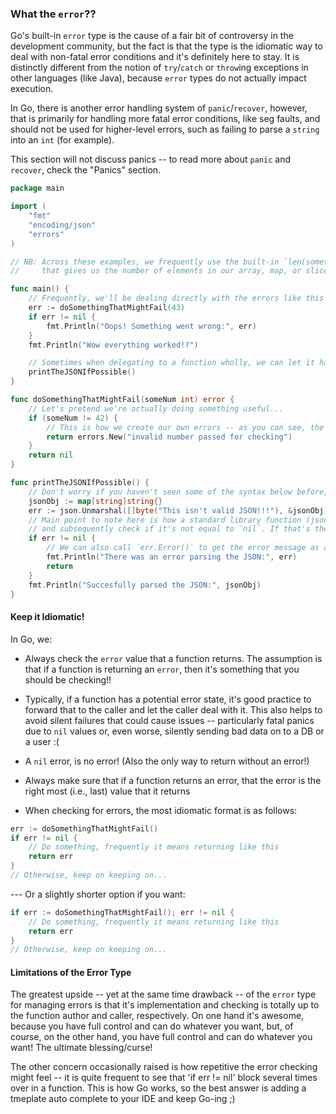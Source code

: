 ### What the `error`??

Go's built-in `error` type is the cause of a fair bit of controversy in the development community, but the fact is that the type is the idiomatic way to deal with non-fatal error conditions and it's definitely here to stay. It is distinctly different from the notion of `try`/`catch` or `throw`ing exceptions in other languages (like Java), because `error` types do not actually impact execution.

In Go, there is another error handling system of `panic`/`recover`, however, that is primarily for handling more fatal error conditions, like seg faults, and should not be used for higher-level errors, such as failing to parse a `string` into an `int` (for example).

This section will not discuss panics -- to read more about `panic` and `recover`, check the "Panics" section.

```go
package main

import (
    "fmt"
    "encoding/json"
    "errors"
)

// NB: Across these examples, we frequently use the built-in `len(something)` function,
//     that gives us the number of elements in our array, map, or slice

func main() {
    // Frequently, we'll be dealing directly with the errors like this
    err := doSomethingThatMightFail(43)
    if err != nil {
        fmt.Println("Oops! Something went wrong:", err)
    }
    fmt.Println("Wow everything worked!?")

    // Sometimes when delegating to a function wholly, we can let it handle the errors directly (this may often be common for top-level functions in your own code)
    printTheJSONIfPossible()
}

func doSomethingThatMightFail(someNum int) error {
    // Let's pretend we're actually doing something useful...
    if (someNum != 42) {
        // This is how we create our own errors -- as you can see, the primary feature of an error object is the error message that we provide
        return errors.New("invalid number passed for checking")
    }
    return nil
}

func printTheJSONIfPossible() {
    // Don't worry if you haven't seen some of the syntax below before, it will be explained in upcoming sections
    jsonObj := map[string]string{}
    err := json.Unmarshal([]byte("This isn't valid JSON!!!"), &jsonObj)
    // Main point to note here is how a standard library function (json.Unmarshal) returns an error, we store it in a variable called, 'err'
    // and subsequently check if it's not equal to `nil`. If that's the case, then that means there was an error and we should do something (like notify the user)
    if err != nil {
        // We can also call `err.Error()` to get the error message as a string in our code -- or we can just let fmt print it out for us 
        fmt.Println("There was an error parsing the JSON:", err)
        return
    }
	fmt.Println("Succesfully parsed the JSON:", jsonObj)
}

```

#### Keep it Idiomatic!

In Go, we:

* Always check the `error` value that a function returns. The assumption is that if a function is returning an `error`, then it's something that you should be checking!!

* Typically, if a function has a potential error state, it's good practice to forward that to the caller and let the caller deal with it. This also helps to avoid silent failures that could cause issues -- particularly fatal panics due to `nil` values or, even worse, silently sending bad data on to a DB or a user :(

* A `nil` error, is no error! (Also the only way to return without an error!)

* Always make sure that if a function returns an error, that the error is the right most (i.e., last) value that it returns

* When checking for errors, the most idiomatic format is as follows:

```go
err := doSomethingThatMightFail()
if err != nil {
    // Do something, frequently it means returning like this
    return err
}
// Otherwise, keep on keeping on...
```

--- Or a slightly shorter option if you want:

```go 
if err := doSomethingThatMightFail(); err != nil {
    // Do something, frequently it means returning like this
    return err
}
// Otherwise, keep on keeping on...
```

#### Limitations of the Error Type

The greatest upside -- yet at the same time drawback -- of the `error` type for managing errors is that it's implementation and checking is totally up to the function author and caller, respectively. On one hand it's awesome, because you have full control and can do whatever you want, but, of course, on the other hand, you have full control and can do whatever you want! The ultimate blessing/curse!

The other concern occasionally raised is how repetitive the error checking might feel -- it is quite frequent to see that 'if err != nil' block several times over in a function. This is how Go works, so the best answer is adding a tmeplate auto complete to your IDE and keep Go-ing ;)
